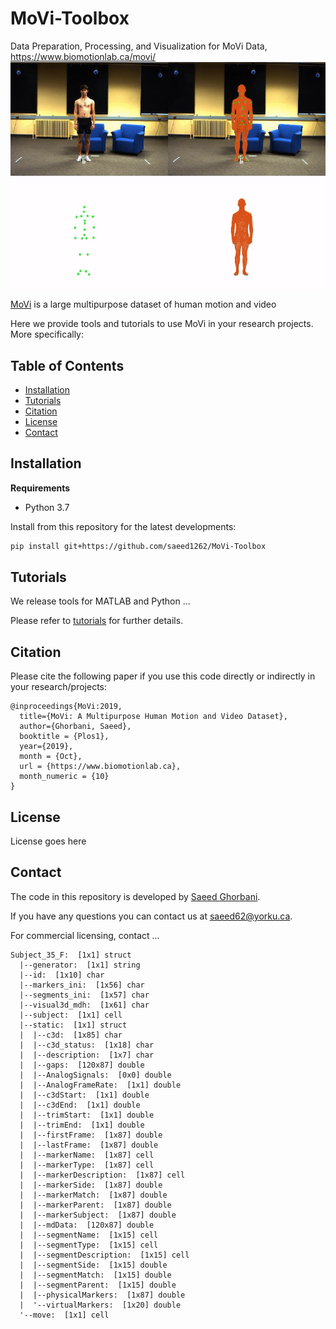 # MoVi-Toolbox
Data Preparation, Processing, and Visualization for MoVi Data, https://www.biomotionlab.ca/movi/
<img src="demo.gif" align="middle">

[MoVi](https://www.biomotionlab.ca/movi/) is a large multipurpose dataset of human motion and video

Here we provide tools and tutorials to use MoVi in your research projects. More specifically:

## Table of Contents
  * [Installation](#installation)
  * [Tutorials](#tutorials)
  * [Citation](#citation)
  * [License](#license)
  * [Contact](#contact)

## Installation
**Requirements**
- Python 3.7


Install from this repository for the latest developments:
```bash
pip install git+https://github.com/saeed1262/MoVi-Toolbox
```

## Tutorials
We release tools for MATLAB and Python ...

Please refer to [tutorials](/notebooks) for further details.

## Citation
Please cite the following paper if you use this code directly or indirectly in your research/projects:
```
@inproceedings{MoVi:2019,
  title={MoVi: A Multipurpose Human Motion and Video Dataset},
  author={Ghorbani, Saeed},
  booktitle = {Plos1},
  year={2019},
  month = {Oct},
  url = {https://www.biomotionlab.ca},
  month_numeric = {10}
}
```
## License
License goes here
 
 ## Contact
The code in this repository is developed by [Saeed Ghorbani](https://www.biomotionlab.ca/saeed-ghorbani/).

If you have any questions you can contact us at [saeed62@yorku.ca](mailto:saeed62@yorku.ca).

For commercial licensing, contact ...
```
Subject_35_F:  [1x1] struct
  |--generator:  [1x1] string
  |--id:  [1x10] char
  |--markers_ini:  [1x56] char
  |--segments_ini:  [1x57] char
  |--visual3d_mdh:  [1x61] char
  |--subject:  [1x1] cell
  |--static:  [1x1] struct
  |  |--c3d:  [1x85] char
  |  |--c3d_status:  [1x18] char
  |  |--description:  [1x7] char
  |  |--gaps:  [120x87] double
  |  |--AnalogSignals:  [0x0] double
  |  |--AnalogFrameRate:  [1x1] double
  |  |--c3dStart:  [1x1] double
  |  |--c3dEnd:  [1x1] double
  |  |--trimStart:  [1x1] double
  |  |--trimEnd:  [1x1] double
  |  |--firstFrame:  [1x87] double
  |  |--lastFrame:  [1x87] double
  |  |--markerName:  [1x87] cell
  |  |--markerType:  [1x87] cell
  |  |--markerDescription:  [1x87] cell
  |  |--markerSide:  [1x87] double
  |  |--markerMatch:  [1x87] double
  |  |--markerParent:  [1x87] double
  |  |--markerSubject:  [1x87] double
  |  |--mdData:  [120x87] double
  |  |--segmentName:  [1x15] cell
  |  |--segmentType:  [1x15] cell
  |  |--segmentDescription:  [1x15] cell
  |  |--segmentSide:  [1x15] double
  |  |--segmentMatch:  [1x15] double
  |  |--segmentParent:  [1x15] double
  |  |--physicalMarkers:  [1x87] double
  |  '--virtualMarkers:  [1x20] double
  '--move:  [1x1] cell
  ```
